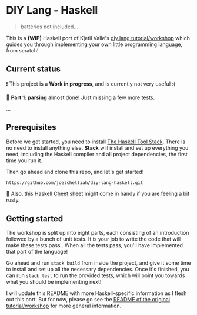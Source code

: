# DIY Lang - Haskell

> batteries not included...

This is a **(WIP)** Haskell port of Kjetil Valle's [diy lang tutorial/workshop](https://github.com/kvalle/diy-lang) which guides you through implementing your own little programming language, from scratch!

## Current status
:exclamation: This project is a **Work in progress**, and is currently not very useful :(

:construction: **Part 1: parsing** almost done! Just missing a few more tests.

...

## Prerequisites
Before we get started, you need to install [The Haskell Tool Stack](https://docs.haskellstack.org/en/stable/README/). There is no need to install anything else. **Stack** will install and set up everything you need, including the Haskell compiler and all project dependencies, the first time you run it.

Then go ahead and clone this repo, and let's get started!
```bash
https://github.com/joelchelliah/diy-lang-haskell.git
```

:scroll: Also, this [Haskell Cheet sheet](http://cheatsheet.codeslower.com/CheatSheet.pdf) might come in handy if you are feeling a bit rusty.

## Getting started
The workshop is split up into eight parts, each consisting of an introduction followed by a bunch of unit tests. It is your job to write the code that will make these tests pass . When all the tests pass, you'll have implemented that part of the language!

Go ahead and run `stack build` from inside the project, and give it some time to install and set up all the necessary dependencies. Once it's finished, you can run `stack test` to run the provided tests, which will point you towards what you should be implementing next!

I will update this README with more Haskell-specific information as I flesh out this port. But for now, please go see the [README of the original tutorial/workshop](https://github.com/kvalle/diy-lang) for more general information.
